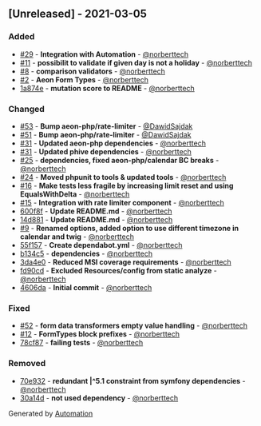 ## [Unreleased] - 2021-03-05

### Added
- [#29](https://github.com/aeon-php/symfony-bundle/pull/29) - **Integration with Automation** - [@norberttech](https://github.com/norberttech)
- [#11](https://github.com/aeon-php/symfony-bundle/pull/11) - **possibilit to validate if given day is not a holiday** - [@norberttech](https://github.com/norberttech)
- [#8](https://github.com/aeon-php/symfony-bundle/pull/8) - **comparison validators** - [@norberttech](https://github.com/norberttech)
- [#2](https://github.com/aeon-php/symfony-bundle/pull/2) - **Aeon Form Types** - [@norberttech](https://github.com/norberttech)
- [1a874e](https://github.com/aeon-php/symfony-bundle/commit/1a874ef13537e683a646e228db5e33b223d44bb7) - **mutation score to README** - [@norberttech](https://github.com/norberttech)

### Changed
- [#53](https://github.com/aeon-php/symfony-bundle/pull/53) - **Bump aeon-php/rate-limiter** - [@DawidSajdak](https://github.com/DawidSajdak)
- [#51](https://github.com/aeon-php/symfony-bundle/pull/51) - **Bump aeon-php/rate-limiter** - [@DawidSajdak](https://github.com/DawidSajdak)
- [#31](https://github.com/aeon-php/symfony-bundle/pull/31) - **Updated aeon-php dependencies** - [@norberttech](https://github.com/norberttech)
- [#31](https://github.com/aeon-php/symfony-bundle/pull/31) - **Updated phive dependencies** - [@norberttech](https://github.com/norberttech)
- [#25](https://github.com/aeon-php/symfony-bundle/pull/25) - **dependencies, fixed aeon-php/calendar BC breaks** - [@norberttech](https://github.com/norberttech)
- [#24](https://github.com/aeon-php/symfony-bundle/pull/24) - **Moved phpunit to tools & updated tools** - [@norberttech](https://github.com/norberttech)
- [#16](https://github.com/aeon-php/symfony-bundle/pull/16) - **Make tests less fragile by increasing limit reset and using EqualsWithDelta** - [@norberttech](https://github.com/norberttech)
- [#15](https://github.com/aeon-php/symfony-bundle/pull/15) - **Integration with rate limiter component** - [@norberttech](https://github.com/norberttech)
- [600f8f](https://github.com/aeon-php/symfony-bundle/commit/600f8f521c29f72e3d72be13ce6b5668b0b23bb4) - **Update README.md** - [@norberttech](https://github.com/norberttech)
- [14d881](https://github.com/aeon-php/symfony-bundle/commit/14d881fb274b53e584664482a86812c3ff2e20f9) - **Update README.md** - [@norberttech](https://github.com/norberttech)
- [#9](https://github.com/aeon-php/symfony-bundle/pull/9) - **Renamed options, added option to use different timezone in calendar and twig** - [@norberttech](https://github.com/norberttech)
- [55f157](https://github.com/aeon-php/symfony-bundle/commit/55f1573f60b20922482ae508961241e3e1ab34a1) - **Create dependabot.yml** - [@norberttech](https://github.com/norberttech)
- [b134c5](https://github.com/aeon-php/symfony-bundle/commit/b134c56e70b37f2f3d2094b84d46e43df69cbfb4) - **dependencies** - [@norberttech](https://github.com/norberttech)
- [3da4e0](https://github.com/aeon-php/symfony-bundle/commit/3da4e05b34ec042c22dc3f8c913a163c2223ea03) - **Reduced MSI coverage requirements** - [@norberttech](https://github.com/norberttech)
- [fd90cd](https://github.com/aeon-php/symfony-bundle/commit/fd90cd87a206e7885162d0c5d0b236b78e27a8f6) - **Excluded Resources/config from static analyze** - [@norberttech](https://github.com/norberttech)
- [4606da](https://github.com/aeon-php/symfony-bundle/commit/4606daf0e77bd210a56d134367ca1aa41a46d656) - **Initial commit** - [@norberttech](https://github.com/norberttech)

### Fixed
- [#52](https://github.com/aeon-php/symfony-bundle/pull/52) - **form data transformers empty value handling** - [@norberttech](https://github.com/norberttech)
- [#12](https://github.com/aeon-php/symfony-bundle/pull/12) - **FormTypes block prefixes** - [@norberttech](https://github.com/norberttech)
- [78cf87](https://github.com/aeon-php/symfony-bundle/commit/78cf878e836577b2b434f1c969ffe6afd90be2e1) - **failing tests** - [@norberttech](https://github.com/norberttech)

### Removed
- [70e932](https://github.com/aeon-php/symfony-bundle/commit/70e9321b2ceda4c1895e8e1f8496a9b6fdc5fdb9) - **redundant |^5.1 constraint from symfony dependencies** - [@norberttech](https://github.com/norberttech)
- [30a14d](https://github.com/aeon-php/symfony-bundle/commit/30a14db1e6b5bdb4a971d09215eb3d7be2cad319) - **not used dependency** - [@norberttech](https://github.com/norberttech)

Generated by [Automation](https://github.com/aeon-php/automation)